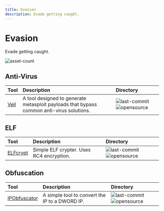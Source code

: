 ```yaml
---
title: Evasion
description: Evade getting caught. 
---
```


# Evasion

Evade getting caught.

![asset-count](https://img.shields.io/badge/Tools%20%26%20Resources%20Available-2-A65F5F?style=for-the-badge)

## Anti-Virus

| Tool | Description | Directory |
| :--- | :--- | :--- |
| [Veil](https://github.com/Veil-Framework/Veil) | A tool designed to generate metasploit payloads that bypass common anti-virus solutions. | ![last-commit](https://img.shields.io/github/last-commit/Veil-Framework/Veil?color=a65f5f&style=flat-square) ![opensource](../../assets/img/icons/open-source.png) |

## ELF

| Tool | Description | Directory |
| :--- | :--- | :--- |
| [ELFcrypt](https://github.com/droberson/ELFcrypt) | Simple ELF crypter. Uses RC4 encryption. | ![last-commit](https://img.shields.io/github/last-commit/droberson/ELFcrypt?color=a65f5f&style=flat-square) ![opensource](../../assets/img/icons/open-source.png) |

## Obfuscation

| Tool | Description | Directory |
| :--- | :--- | :--- |
| [IPObfuscator](https://github.com/OsandaMalith/IPObfuscator) | A simple tool to convert the IP to a DWORD IP. | ![last-commit](https://img.shields.io/github/last-commit/OsandaMalith/IPObfuscator?color=a65f5f&style=flat-square) ![opensource](../../assets/img/icons/open-source.png) |

